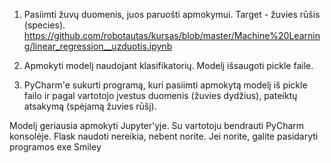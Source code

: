 1. Pasiimti žuvų duomenis, juos paruošti apmokymui. Target - žuvies rūšis (species). https://github.com/robotautas/kursas/blob/master/Machine%20Learning/linear_regression__uzduotis.ipynb

2. Apmokyti modelį naudojant klasifikatorių. Modelį išsaugoti pickle faile.

3. PyCharm'e sukurti programą, kuri pasiimti apmokytą modelį iš pickle failo ir pagal vartotojo įvestus duomenis (žuvies dydžius), pateiktų atsakymą (spėjamą žuvies rūšį).

Modelį geriausia apmokyti Jupyter'yje. Su vartotoju bendrauti PyCharm konsolėje. Flask naudoti nereikia, nebent norite. Jei norite, galite pasidaryti programos exe Smiley